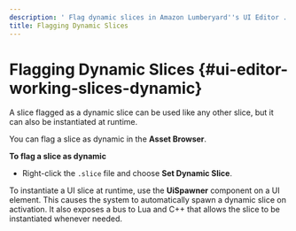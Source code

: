 ```yaml
---
description: ' Flag dynamic slices in Amazon Lumberyard''s UI Editor . '
title: Flagging Dynamic Slices
---
```

# Flagging Dynamic Slices {#ui-editor-working-slices-dynamic}

A slice flagged as a dynamic slice can be used like any other slice, but it can also be instantiated at runtime\.

You can flag a slice as dynamic in the **Asset Browser**\.

**To flag a slice as dynamic**
+ Right\-click the `.slice` file and choose **Set Dynamic Slice**\.

To instantiate a UI slice at runtime, use the **UiSpawner** component on a UI element\. This causes the system to automatically spawn a dynamic slice on activation\. It also exposes a bus to Lua and C\+\+ that allows the slice to be instantiated whenever needed\.